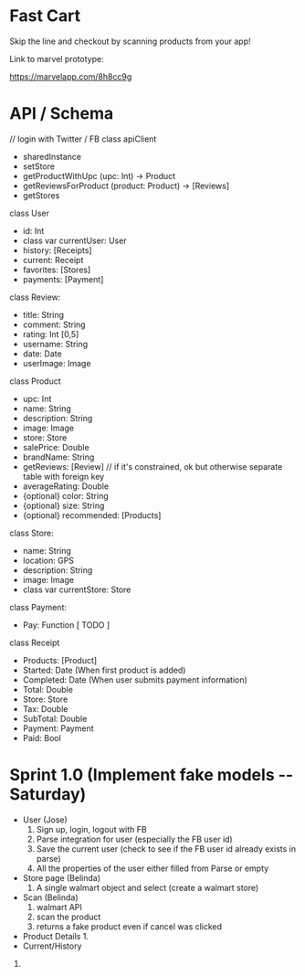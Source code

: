 # Fast Cart 
Skip the line and checkout by scanning products from your app!


Link to marvel prototype:

https://marvelapp.com/8h8cc9g


# API / Schema

// login with Twitter / FB
class apiClient
- sharedInstance
- setStore
- getProductWithUpc (upc: Int) -> Product
- getReviewsForProduct (product: Product) -> [Reviews]
- getStores 

class User
  - id: Int
  - class var currentUser: User
  - history: [Receipts]
  - current: Receipt
  - favorites: [Stores]
  - payments: [Payment]

class Review:
 - title: String
 - comment: String
 - rating: Int [0,5]
 - username: String
 - date: Date
 - userImage: Image

class Product
  - upc: Int
  - name: String
  - description: String
  - image: Image
  - store: Store
  - salePrice: Double
  - brandName: String
  - getReviews: [Review] // if it's constrained, ok but otherwise separate table with foreign key
  - averageRating: Double
  - {optional} color: String 
  - {optional} size: String
  - {optional} recommended: [Products]
  
class Store:
 - name: String
 - location: GPS
 - description: String
 - image: Image
 - class var currentStore: Store

class Payment:
 - Pay: Function [ TODO ] 

class Receipt
 - Products: [Product]
 - Started: Date (When first product is added)
 - Completed: Date (When user submits payment information)
 - Total: Double
 - Store: Store
 - Tax: Double
 - SubTotal: Double
 - Payment: Payment
 - Paid: Bool
 
# Sprint 1.0 (Implement fake models -- Saturday)
- User (Jose)
  1. Sign up, login, logout with FB
  2. Parse integration for user (especially the FB user id)
  3. Save the current user (check to see if the FB user id already exists in parse)
  4. All the properties of the user either filled from Parse or empty
- Store page (Belinda)
  1. A single walmart object and select (create a walmart store)
- Scan (Belinda)
  1. walmart API
  2. scan the product 
  3. returns a fake product even if cancel was clicked
- Product Details
  1. 
 - Current/History
  1. 


